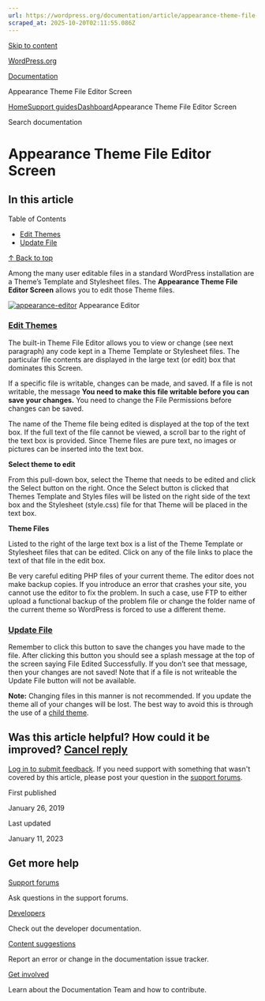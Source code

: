 ```yaml
---
url: https://wordpress.org/documentation/article/appearance-theme-file-editor-screen
scraped_at: 2025-10-20T02:11:55.086Z
---
```


[Skip to content](https://wordpress.org/documentation/article/appearance-theme-file-editor-screen/#wp--skip-link--target)

[WordPress.org](https://wordpress.org/)

[Documentation](https://wordpress.org/documentation)

Appearance Theme File Editor Screen

[Home](https://wordpress.org/documentation)[Support guides](https://wordpress.org/documentation/support-guides/)[Dashboard](https://wordpress.org/documentation/category/dashboard/)Appearance Theme File Editor Screen

Search documentation

# Appearance Theme File Editor Screen

## In this article

Table of Contents

- [Edit Themes](https://wordpress.org/documentation/article/appearance-theme-file-editor-screen/#edit-themes)
- [Update File](https://wordpress.org/documentation/article/appearance-theme-file-editor-screen/#update-file)

[↑ Back to top](https://wordpress.org/documentation/article/appearance-theme-file-editor-screen/#wp--skip-link--target)

Among the many user editable files in a standard WordPress installation are a Theme’s Template and Stylesheet files. The **Appearance Theme File Editor Screen** allows you to edit those Theme files.

[![appearance-editor](https://wordpress.org/documentation/files/2019/01/appearance-editor-1024x554.png)](https://wordpress.org/documentation/files/2019/01/appearance-editor.png) Appearance Editor

### [Edit Themes](https://wordpress.org/documentation/article/appearance-theme-file-editor-screen/\#edit-themes)

The built-in Theme File Editor allows you to view or change (see next paragraph) any code kept in a Theme Template or Stylesheet files. The particular file contents are displayed in the large text (or edit) box that dominates this Screen.

If a specific file is writable, changes can be made, and saved. If a file is not writable, the message **You need to make this file writable before you can save your changes.** You need to change the File Permissions before changes can be saved.

The name of the Theme file being edited is displayed at the top of the text box. If the full text of the file cannot be viewed, a scroll bar to the right of the text box is provided. Since Theme files are pure text, no images or pictures can be inserted into the text box.

**Select theme to edit**

From this pull-down box, select the Theme that needs to be edited and click the Select button on the right. Once the Select button is clicked that Themes Template and Styles files will be listed on the right side of the text box and the Stylesheet (style.css) file for that Theme will be placed in the text box.

**Theme Files**

Listed to the right of the large text box is a list of the Theme Template or Stylesheet files that can be edited. Click on any of the file links to place the text of that file in the edit box.

Be very careful editing PHP files of your current theme. The editor does not make backup copies. If you introduce an error that crashes your site, you cannot use the editor to fix the problem. In such a case, use FTP to either upload a functional backup of the problem file or change the folder name of the current theme so WordPress is forced to use a different theme.

### [Update File](https://wordpress.org/documentation/article/appearance-theme-file-editor-screen/\#update-file)

Remember to click this button to save the changes you have made to the file. After clicking this button you should see a splash message at the top of the screen saying File Edited Successfully. If you don’t see that message, then your changes are not saved! Note that if a file is not writeable the Update File button will not be available.

**Note:** Changing files in this manner is not recommended. If you update the theme all of your changes will be lost. The best way to avoid this is through the use of a [child theme](https://developer.wordpress.org/themes/advanced-topics/child-themes/).

## Was this article helpful? How could it be improved? [Cancel reply](https://wordpress.org/documentation/article/appearance-theme-file-editor-screen/\#respond)

[Log in to submit feedback](https://login.wordpress.org/?redirect_to=https%3A%2F%2Fwordpress.org%2Fdocumentation%2Farticle%2Fappearance-theme-file-editor-screen%2F&locale=en_US). If you need support with something that wasn't covered by this article, please post your question in the [support forums](https://wordpress.org/support/forums/).

First published

January 26, 2019

Last updated

January 11, 2023

## Get more help

[Support forums](https://wordpress.org/support/forums/)

Ask questions in the support forums.

[Developers](https://developer.wordpress.org/)

Check out the developer documentation.

[Content suggestions](https://github.com/WordPress/Documentation-Issue-Tracker/issues)

Report an error or change in the documentation issue tracker.

[Get involved](https://make.wordpress.org/docs/)

Learn about the Documentation Team and how to contribute.